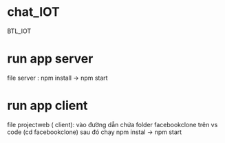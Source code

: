 # chat_IOT
BTL_IOT
# run app server
file server : npm install -> npm start
# run app client
file projectweb ( client): vào đường dẫn chứa folder facebookclone trên vs code (cd facebookclone) sau đó chạy npm instal -> npm start
